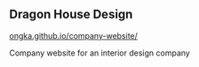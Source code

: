 ## Dragon House Design

[ongka.github.io/company-website/](ongka.github.io/company-website/)

Company website for an interior design company
